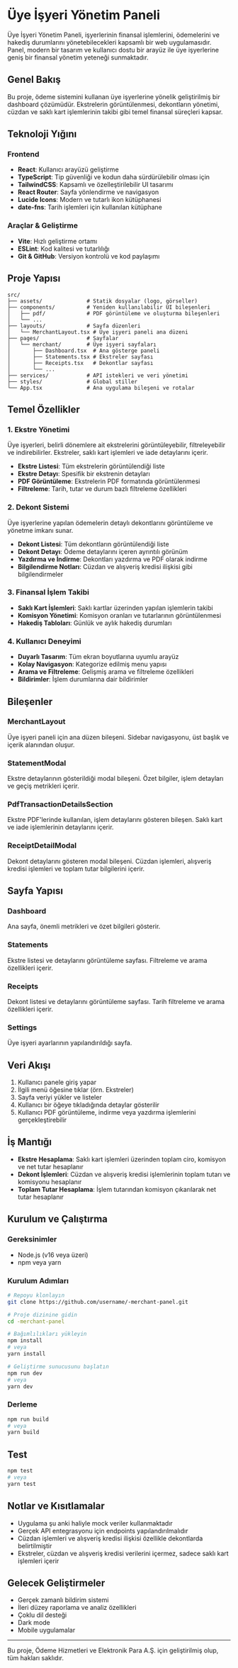#  Üye İşyeri Yönetim Paneli

 Üye İşyeri Yönetim Paneli, işyerlerinin finansal işlemlerini, ödemelerini ve hakediş durumlarını yönetebilecekleri kapsamlı bir web uygulamasıdır. Panel, modern bir tasarım ve kullanıcı dostu bir arayüz ile üye işyerlerine geniş bir finansal yönetim yeteneği sunmaktadır.

## Genel Bakış

Bu proje,  ödeme sistemini kullanan üye işyerlerine yönelik geliştirilmiş bir dashboard çözümüdür. Ekstrelerin görüntülenmesi, dekontların yönetimi, cüzdan ve saklı kart işlemlerinin takibi gibi temel finansal süreçleri kapsar.

## Teknoloji Yığını

### Frontend
- **React**: Kullanıcı arayüzü geliştirme
- **TypeScript**: Tip güvenliği ve kodun daha sürdürülebilir olması için
- **TailwindCSS**: Kapsamlı ve özelleştirilebilir UI tasarımı
- **React Router**: Sayfa yönlendirme ve navigasyon
- **Lucide Icons**: Modern ve tutarlı ikon kütüphanesi
- **date-fns**: Tarih işlemleri için kullanılan kütüphane

### Araçlar & Geliştirme
- **Vite**: Hızlı geliştirme ortamı
- **ESLint**: Kod kalitesi ve tutarlılığı
- **Git & GitHub**: Versiyon kontrolü ve kod paylaşımı

## Proje Yapısı

```
src/
├── assets/              # Statik dosyalar (logo, görseller)
├── components/          # Yeniden kullanılabilir UI bileşenleri
│   ├── pdf/             # PDF görüntüleme ve oluşturma bileşenleri
│   └── ...
├── layouts/             # Sayfa düzenleri
│   └── MerchantLayout.tsx # Üye işyeri paneli ana düzeni
├── pages/               # Sayfalar
│   └── merchant/        # Üye işyeri sayfaları
│       ├── Dashboard.tsx  # Ana gösterge paneli
│       ├── Statements.tsx # Ekstreler sayfası
│       ├── Receipts.tsx   # Dekontlar sayfası
│       └── ...
├── services/            # API istekleri ve veri yönetimi
├── styles/              # Global stiller
└── App.tsx              # Ana uygulama bileşeni ve rotalar
```

## Temel Özellikler

### 1. Ekstre Yönetimi

Üye işyerleri, belirli dönemlere ait ekstrelerini görüntüleyebilir, filtreleyebilir ve indirebilirler. Ekstreler, saklı kart işlemleri ve iade detaylarını içerir.

- **Ekstre Listesi**: Tüm ekstrelerin görüntülendiği liste
- **Ekstre Detayı**: Spesifik bir ekstrenin detayları
- **PDF Görüntüleme**: Ekstrelerin PDF formatında görüntülenmesi
- **Filtreleme**: Tarih, tutar ve durum bazlı filtreleme özellikleri

### 2. Dekont Sistemi

Üye işyerlerine yapılan ödemelerin detaylı dekontlarını görüntüleme ve yönetme imkanı sunar.

- **Dekont Listesi**: Tüm dekontların görüntülendiği liste
- **Dekont Detayı**: Ödeme detaylarını içeren ayrıntılı görünüm
- **Yazdırma ve İndirme**: Dekontları yazdırma ve PDF olarak indirme
- **Bilgilendirme Notları**: Cüzdan ve alışveriş kredisi ilişkisi gibi bilgilendirmeler

### 3. Finansal İşlem Takibi

- **Saklı Kart İşlemleri**: Saklı kartlar üzerinden yapılan işlemlerin takibi
- **Komisyon Yönetimi**: Komisyon oranları ve tutarlarının görüntülenmesi
- **Hakediş Tabloları**: Günlük ve aylık hakediş durumları

### 4. Kullanıcı Deneyimi

- **Duyarlı Tasarım**: Tüm ekran boyutlarına uyumlu arayüz
- **Kolay Navigasyon**: Kategorize edilmiş menu yapısı
- **Arama ve Filtreleme**: Gelişmiş arama ve filtreleme özellikleri
- **Bildirimler**: İşlem durumlarına dair bildirimler

## Bileşenler

### MerchantLayout

Üye işyeri paneli için ana düzen bileşeni. Sidebar navigasyonu, üst başlık ve içerik alanından oluşur.

### StatementModal

Ekstre detaylarının gösterildiği modal bileşeni. Özet bilgiler, işlem detayları ve geçiş metrikleri içerir.

### PdfTransactionDetailsSection

Ekstre PDF'lerinde kullanılan, işlem detaylarını gösteren bileşen. Saklı kart ve iade işlemlerinin detaylarını içerir.

### ReceiptDetailModal

Dekont detaylarını gösteren modal bileşeni. Cüzdan işlemleri, alışveriş kredisi işlemleri ve toplam tutar bilgilerini içerir.

## Sayfa Yapısı

### Dashboard

Ana sayfa, önemli metrikleri ve özet bilgileri gösterir.

### Statements

Ekstre listesi ve detaylarını görüntüleme sayfası. Filtreleme ve arama özellikleri içerir.

### Receipts

Dekont listesi ve detaylarını görüntüleme sayfası. Tarih filtreleme ve arama özellikleri içerir.

### Settings

Üye işyeri ayarlarının yapılandırıldığı sayfa.

## Veri Akışı

1. Kullanıcı panele giriş yapar
2. İlgili menü öğesine tıklar (örn. Ekstreler)
3. Sayfa veriyi yükler ve listeler
4. Kullanıcı bir öğeye tıkladığında detaylar gösterilir
5. Kullanıcı PDF görüntüleme, indirme veya yazdırma işlemlerini gerçekleştirebilir

## İş Mantığı

- **Ekstre Hesaplama**: Saklı kart işlemleri üzerinden toplam ciro, komisyon ve net tutar hesaplanır
- **Dekont İşlemleri**: Cüzdan ve alışveriş kredisi işlemlerinin toplam tutarı ve komisyonu hesaplanır
- **Toplam Tutar Hesaplama**: İşlem tutarından komisyon çıkarılarak net tutar hesaplanır

## Kurulum ve Çalıştırma

### Gereksinimler
- Node.js (v16 veya üzeri)
- npm veya yarn

### Kurulum Adımları
```bash
# Repoyu klonlayın
git clone https://github.com/username/-merchant-panel.git

# Proje dizinine gidin
cd -merchant-panel

# Bağımlılıkları yükleyin
npm install
# veya
yarn install

# Geliştirme sunucusunu başlatın
npm run dev
# veya
yarn dev
```

### Derleme
```bash
npm run build
# veya
yarn build
```

## Test

```bash
npm test
# veya
yarn test
```

## Notlar ve Kısıtlamalar

- Uygulama şu anki haliyle mock veriler kullanmaktadır
- Gerçek API entegrasyonu için endpoints yapılandırılmalıdır
- Cüzdan işlemleri ve alışveriş kredisi ilişkisi özellikle dekontlarda belirtilmiştir
- Ekstreler, cüzdan ve alışveriş kredisi verilerini içermez, sadece saklı kart işlemleri içerir

## Gelecek Geliştirmeler

- Gerçek zamanlı bildirim sistemi
- İleri düzey raporlama ve analiz özellikleri
- Çoklu dil desteği
- Dark mode
- Mobile uygulamalar

---

Bu proje,  Ödeme Hizmetleri ve Elektronik Para A.Ş. için geliştirilmiş olup, tüm hakları saklıdır.
